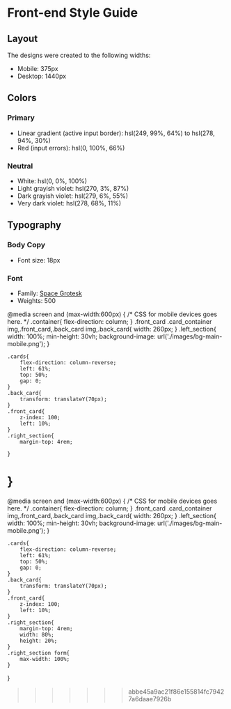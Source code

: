 # Front-end Style Guide

## Layout

The designs were created to the following widths:

- Mobile: 375px
- Desktop: 1440px

## Colors

### Primary

- Linear gradient (active input border): hsl(249, 99%, 64%) to hsl(278, 94%, 30%)
- Red (input errors): hsl(0, 100%, 66%)

### Neutral

- White: hsl(0, 0%, 100%)
- Light grayish violet: hsl(270, 3%, 87%)
- Dark grayish violet: hsl(279, 6%, 55%)
- Very dark violet: hsl(278, 68%, 11%)

## Typography

### Body Copy

- Font size: 18px

### Font

- Family: [Space Grotesk](https://fonts.google.com/specimen/Space+Grotesk)
- Weights: 500

@media screen and (max-width:600px) { 
    /* CSS for mobile devices goes here. */
    .container{
        flex-direction: column;
    }
    .front_card .card_container img,.front_card,.back_card img,.back_card{
        width: 260px;
    }
    .left_section{
        width: 100%;
        min-height: 30vh;
        background-image: url('./images/bg-main-mobile.png');
    }

    .cards{
        flex-direction: column-reverse;
        left: 61%;
        top: 50%;
        gap: 0;
    }
    .back_card{
        transform: translateY(70px);
    }
    .front_card{
        z-index: 100;
        left: 10%;
    }
    .right_section{
        margin-top: 4rem;
   
    } 
 }
=======


@media screen and (max-width:600px) { 
    /* CSS for mobile devices goes here. */
    .container{
        flex-direction: column;
    }
    .front_card .card_container img,.front_card,.back_card img,.back_card{
        width: 260px;
    }
    .left_section{
        width: 100%;
        min-height: 30vh;
        background-image: url('./images/bg-main-mobile.png');
    }

    .cards{
        flex-direction: column-reverse;
        left: 61%;
        top: 50%;
        gap: 0;
    }
    .back_card{
        transform: translateY(70px);
    }
    .front_card{
        z-index: 100;
        left: 10%;
    }
    .right_section{
        margin-top: 4rem;
        width: 80%;
        height: 20%;
    } 
    .right_section form{
        max-width: 100%;
    }
}
>>>>>>> abbe45a9ac21f86e155814fc79427a6daae7926b